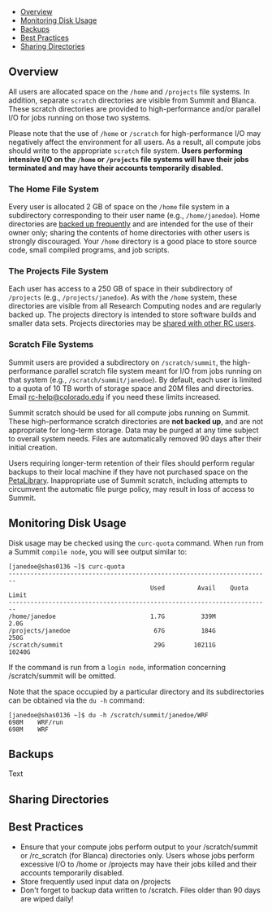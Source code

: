 - [Overview](#overview)
- [Monitoring Disk Usage](#monitoring-disk-usage)
- [Backups](#backups)
- [Best Practices](#best-practices)
- [Sharing Directories](#sharing-directories)

## Overview

All users are allocated space on the `/home` and `/projects` file systems.  In addition, separate `scratch` directories are visible from Summit and Blanca.  These scratch directories are provided to high-performance and/or parallel I/O for jobs running on those two systems.  

Please  note that the use of `/home` or `/scratch` for high-performance I/O may negatively affect the environment for all users.  As a result, all compute jobs should write to the appropriate `scratch` file system.  **Users performing intensive I/O on the `/home` or `/projects` file systems will  have their jobs terminated and may have their accounts temporarily disabled.**

### The Home File System
Every user is allocated 2 GB of space on the `/home` file system in a subdirectory corresponding to their user name (e.g., `/home/janedoe`).  Home directories are [backed up frequently](#backups) and are intended for the use of their owner only; sharing the contents of home directories with other users is strongly discouraged.  Your `/home` directory is a good place to store source code, small compiled programs, and job scripts.  

### The Projects File System

Each user has access to a 250 GB of space in their subdirectory of `/projects` (e.g., `/projects/janedoe`).  As with the `/home` system, these directories are visible from all Research Computing nodes and are regularly backed up. The projects directory is intended to store software builds and smaller data sets.  Projects directories may be [shared with other RC users](#sharing-directories).  

### Scratch File Systems

Summit users are provided a subdirectory on `/scratch/summit`, the high-performance parallel scratch file system meant for I/O from jobs running on that system (e.g., `/scratch/summit/janedoe`).  By default, each user is limited to a quota of 10 TB worth of storage space and 20M files and directories. Email rc-help@colorado.edu if you need these limits increased.

Summit scratch should be used for all compute jobs running on Summit.  These high-performance scratch directories are **not backed up**, and are not appropriate for long-term storage.  Data may be purged at any time subject to overall system needs. Files are automatically removed 90 days after their initial creation.

Users requiring longer-term retention of their files should perform regular backups to their local machine if they have not purchased space on the [PetaLibrary](PetaLibrary).  Inappropriate use of Summit scratch, including attempts to circumvent the automatic file purge policy, may result in loss of access to Summit.

## Monitoring Disk Usage

Disk usage may be checked using the `curc-quota` command.  When run from a Summit `compile node`, you will see output similar to:

```
[janedoe@shas0136 ~]$ curc-quota
------------------------------------------------------------------------
                                       Used         Avail    Quota Limit
------------------------------------------------------------------------
/home/janedoe                          1.7G          339M           2.0G
/projects/janedoe                       67G          184G           250G
/scratch/summit                         29G        10211G         10240G
```
If the command is run from a `login node`, information concerning /scratch/summit will be omitted.

Note that the space occupied by a particular directory and its subdirectories can be obtained via the `du -h` command: 

```
[janedoe@shas0136 ~]$ du -h /scratch/summit/janedoe/WRF
698M	WRF/run
698M	WRF
```
## Backups

Text

## Sharing Directories

## Best Practices
- Ensure that your compute jobs perform output to your /scratch/summit or /rc_scratch (for Blanca) directories only.  Users whose jobs perform excessive I/O to /home or /projects may have their jobs killed and their accounts temporarily disabled.
- Store frequently used input data on /projects
- Don't forget to backup data written to /scratch.  Files older than 90 days are wiped daily!

